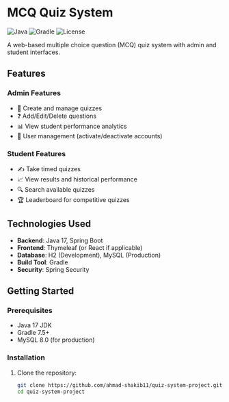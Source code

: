 ﻿# MCQ Quiz System

![Java](https://img.shields.io/badge/Java-17-blue)
![Gradle](https://img.shields.io/badge/Gradle-7.5-green)
![License](https://img.shields.io/badge/License-MIT-orange)

A web-based multiple choice question (MCQ) quiz system with admin and student interfaces.

## Features

### Admin Features
- 📝 Create and manage quizzes
- ❓ Add/Edit/Delete questions
- 📊 View student performance analytics
- 🔐 User management (activate/deactivate accounts)

### Student Features
- ✍️ Take timed quizzes
- 📈 View results and historical performance
- 🔍 Search available quizzes
- 🏆 Leaderboard for competitive quizzes

## Technologies Used
- **Backend**: Java 17, Spring Boot
- **Frontend**: Thymeleaf (or React if applicable)
- **Database**: H2 (Development), MySQL (Production)
- **Build Tool**: Gradle
- **Security**: Spring Security

## Getting Started

### Prerequisites
- Java 17 JDK
- Gradle 7.5+
- MySQL 8.0 (for production)

### Installation
1. Clone the repository:
   ```bash
   git clone https://github.com/ahmad-shakib11/quiz-system-project.git
   cd quiz-system-project
